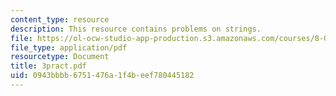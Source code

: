 ```yaml
---
content_type: resource
description: This resource contains problems on strings.
file: https://ol-ocw-studio-app-production.s3.amazonaws.com/courses/8-01x-physics-i-classical-mechanics-with-an-experimental-focus-fall-2002/0943bbbb6751476a1f4beef780445182_3pract.pdf
file_type: application/pdf
resourcetype: Document
title: 3pract.pdf
uid: 0943bbbb-6751-476a-1f4b-eef780445182
---
```


